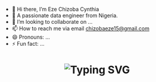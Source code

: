 - 👋 Hi there, I’m Eze Chizoba Cynthia
- 👀 A passionate data engineer from Nigeria.
- 💞️ I’m looking to collaborate on ...
- 📫 How to reach me via email chizobaeze15@gmail.com
- 😄 Pronouns: ...
- ⚡ Fun fact: ...

<div align="center">
  <h1>
    <img src="https://readme-typing-svg.herokuapp.com?font=JetBrains+Mono&size=32&duration=3000&color=000000&center=true&vCenter=true&width=500&lines=Hi+I'm+Chizoba+Eze;Welcome+to+my+creative+space+✨;Feel+free+to+explore+my+projects+💡" alt="Typing SVG" />
  </h1>
</div>
